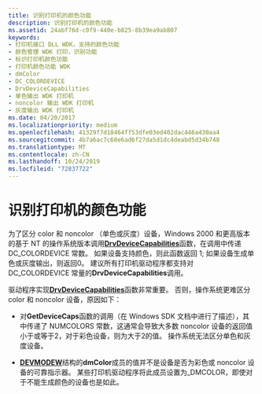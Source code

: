 ```yaml
---
title: 识别打印机的颜色功能
description: 识别打印机的颜色功能
ms.assetid: 24abf76d-c0f9-440e-b825-8b39ea9ab807
keywords:
- 打印机接口 DLL WDK，支持的颜色功能
- 颜色管理 WDK 打印，识别功能
- 标识打印机颜色功能
- 打印机颜色功能 WDK
- dmColor
- DC_COLORDEVICE
- DrvDeviceCapabilities
- 单色输出 WDK 打印机
- noncolor 输出 WDK 打印机
- 灰度输出 WDK 打印机
ms.date: 04/20/2017
ms.localizationpriority: medium
ms.openlocfilehash: 41329f7d18464ff53dfe03ed402dac446a430aa4
ms.sourcegitcommit: 4b7a6ac7c68e6ad6f27da5d1dc4deabd5d34b748
ms.translationtype: MT
ms.contentlocale: zh-CN
ms.lasthandoff: 10/24/2019
ms.locfileid: "72837722"
---
```

# <a name="identifying-a-printers-color-capability"></a>识别打印机的颜色功能





为了区分 color 和 noncolor （单色或灰度）设备，Windows 2000 和更高版本的基于 NT 的操作系统版本调用[**DrvDeviceCapabilities**](https://docs.microsoft.com/windows-hardware/drivers/ddi/winddiui/nf-winddiui-drvdevicecapabilities)函数，在调用中传递 DC\_COLORDEVICE 常数。 如果设备支持颜色，则此函数返回 1; 如果设备生成单色或灰度输出，则返回0。 建议所有打印机驱动程序都支持对 DC\_COLORDEVICE 常量的**DrvDeviceCapabilities**调用。

驱动程序实现[**DrvDeviceCapabilities**](https://docs.microsoft.com/windows-hardware/drivers/ddi/winddiui/nf-winddiui-drvdevicecapabilities)函数非常重要。 否则，操作系统更难区分 color 和 noncolor 设备，原因如下：

-   对**GetDeviceCaps**函数的调用（在 Windows SDK 文档中进行了描述），其中传递了 NUMCOLORS 常数，这通常会导致大多数 noncolor 设备的返回值小于或等于2，对于彩色设备，则为大于2的值。 操作系统无法区分单色和灰度设备。

-   [**DEVMODEW**](https://docs.microsoft.com/windows/desktop/api/wingdi/ns-wingdi-_devicemodew)结构的**dmColor**成员的值并不是设备是否为彩色或 noncolor 设备的可靠指示器。 某些打印机驱动程序将此成员设置为\_DMCOLOR，即使对于不能生成颜色的设备也是如此。

 

 




